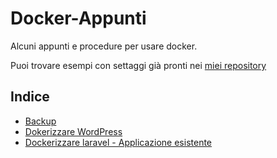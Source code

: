 # Docker-Appunti

Alcuni appunti e procedure per usare docker.

Puoi trovare esempi con settaggi già pronti nei [miei repository](https://github.com/MaoX17?tab=repositories)

## Indice

* [Backup](https://github.com/MaoX17/Docker-Appunti/blob/main/backup.md)
* [Dokerizzare WordPress](https://github.com/MaoX17/Docker-Appunti/blob/main/wordpress.md)
* [Dockerizzare laravel - Applicazione esistente](https://github.com/MaoX17/Docker-Appunti/blob/main/laravel.md)








